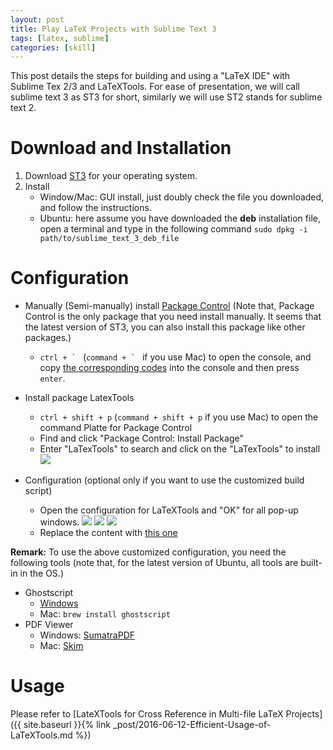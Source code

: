 ```yaml
---
layout: post
title: Play LaTeX Projects with Sublime Text 3 
tags: [latex, sublime]
categories: [skill]
---
```


This post details the steps for building and using a "LaTeX IDE" with Sublime Tex 2/3 and LaTeXTools. For ease of presentation, we will call sublime text 3 
as ST3 for short, similarly we will use ST2 stands for sublime text 2.


Download and Installation
=========================

1. Download [ST3](https://www.sublimetext.com/3) for your operating system.
2. Install
    + Window/Mac: GUI install, just doubly check the file you downloaded, and follow the instructions.
    + Ubuntu: here assume you have downloaded the **deb** installation file, open a terminal and type in the following command `sudo dpkg -i path/to/sublime_text_3_deb_file`


Configuration
=============

+ Manually (Semi-manually) install [Package Control](https://packagecontrol.io/installation) (Note that, Package Control is the only package that you need install manually. It seems that the latest version of ST3, you can also install this package like other packages.)

  - ``ctrl + ` `` (``command + ` `` if you use Mac) to open the console, and copy [the corresponding codes](https://packagecontrol.io/installation) into the console and then press `enter`.


+ Install package LatexTools

  - `ctrl + shift + p` (`command + shift + p` if you use Mac) to open the command Platte for Package Control 
  - Find and click "Package Control: Install Package"
  - Enter "LaTexTools" to search and click on the "LaTexTools" to install  
    ![ ](https://lgong30/github.io/assets/img/for_posts/STLaTeX/latextools_install.png)

+ Configuration (optional only if you want to use the customized build script)

  - Open the configuration for LaTeXTools and "OK" for all pop-up windows.
    ![ ](https://lgong30/github.io/assets/img/for_posts/STLaTeX/latextools_conf.png)
    ![ ](https://lgong30/github.io/assets/img/for_posts/STLaTeX/latextools_pop_1.png)
    ![ ](https://lgong30/github.io/assets/img/for_posts/STLaTeX/latextools_pop_2.png)
  - Replace the content with [this one](https://gist.github.com/xlong88/71837d9626bba76b84a09f8629796c2e)

**Remark:** To use the above customized configuration, you need the following tools (note that, for the latest version of Ubuntu, all tools are built-in in the OS.)

+ Ghostscript
  - [Windows](http://www.ghostscript.com/download/gsdnld.html)
  - Mac: `brew install ghostscript`
+ PDF Viewer
  - Windows: [SumatraPDF](https://www.sumatrapdfreader.org/free-pdf-reader.html)
  - Mac: [Skim](http://skim-app.sourceforge.net/)

Usage
=====

Please refer to [LateXTools for Cross Reference in Multi-file LaTeX Projects]({{ site.baseurl }}{% link _post/2016-06-12-Efficient-Usage-of-LaTeXTools.md %})



        

